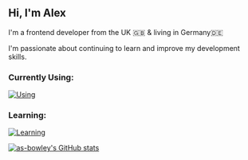 ## Hi, I'm Alex
I'm a frontend developer from the UK 🇬🇧 & living in Germany🇩🇪

I'm passionate about continuing to learn and improve my development skills.

### Currently Using:
[![Using](https://skillicons.dev/icons?i=ts,js,php,react,wordpress,next,nodejs,tailwind,mongodb,express&perline=5)](https://skillicons.dev)

### Learning:
[![Learning](https://skillicons.dev/icons?i=laravel,svelte,androidstudio&perline=5)](https://skillicons.dev)

[![as-bowley's GitHub stats](https://github-readme-stats.vercel.app/api?username=as-bowley)](https://github.com/as-bowley/github-readme-stats)
